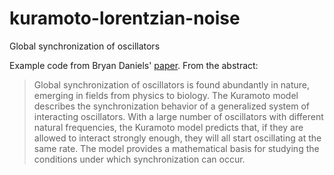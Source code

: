 # kuramoto-lorentzian-noise
Global synchronization of oscillators

Example code from Bryan Daniels' [paper](http://go.owu.edu/~physics/StudentResearch/2005/BryanDaniels/kuramoto_paper.pdf). From the abstract:

> Global synchronization of oscillators is found abundantly in nature, emerging in fields from physics to biology. The Kuramoto model describes the synchronization behavior of a generalized system of interacting oscillators. With a large number of oscillators with different natural frequencies, the Kuramoto model predicts that, if they are allowed to interact strongly enough, they will all start oscillating at the same rate. The model provides a mathematical basis for studying the conditions under which synchronization can occur.
